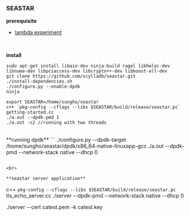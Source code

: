 ### SEASTAR

**prerequisite**
- [lambda experiment](lambda)

<br>

**install**
```
sudo apt-get install libaio-dev ninja-build ragel libhwloc-dev libnuma-dev libpciaccess-dev libcrypto++-dev libboost-all-dev
git clone https://github.com/scylladb/seastar.git
./install-dependencies.sh
./configure.py --enable-dpdk
ninja

export SEASTAR=/home/sungho/seastar
c++ `pkg-config --cflags --libs $SEASTAR/build/release/seastar.pc` getting-started.cc
./a.out --dpdk-pmd 1
./a.out -c2 //running with two threads
```

<br>
**running dpdk**
```
./configure.py --dpdk-target /home/sungho/seastar/dpdk/x86_64-native-linuxapp-gcc
./a.out --dpdk-pmd --network-stack native --dhcp 0

```

<br>

**seastar server application**
```
c++ `pkg-config --cflags --libs $SEASTAR/build/release/seastar.pc` tls_echo_server.cc
./server --dpdk-pmd --network-stack native --dhcp 0


./server --cert catest.pem -k catest.key
```
